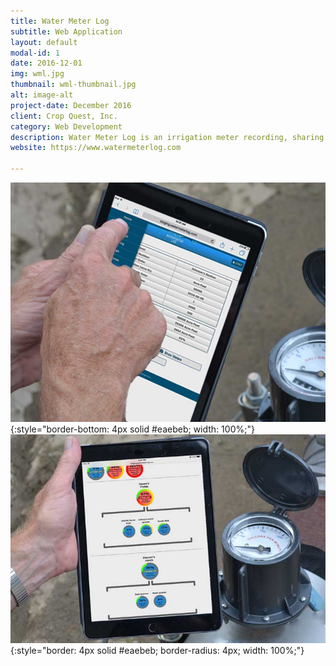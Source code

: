 ```yaml
---
title: Water Meter Log
subtitle: Web Application
layout: default
modal-id: 1
date: 2016-12-01
img: wml.jpg
thumbnail: wml-thumbnail.jpg
alt: image-alt
project-date: December 2016
client: Crop Quest, Inc.
category: Web Development
description: Water Meter Log is an irrigation meter recording, sharing and reporting app. It was the first Software as a Service web application we launched. It uses Ruby on Rails, PostgreSQL, and jQuery Mobile.
website: https://www.watermeterlog.com

---
```

![WaterMeterLog Feature1](/img/portfolio/wml-feature1.jpg){:style="border-bottom: 4px solid #eaebeb; width: 100%;"}
![WaterMeterLog Feature2](/img/portfolio/wml-feature2.jpg){:style="border: 4px solid #eaebeb; border-radius: 4px; width: 100%;"}
